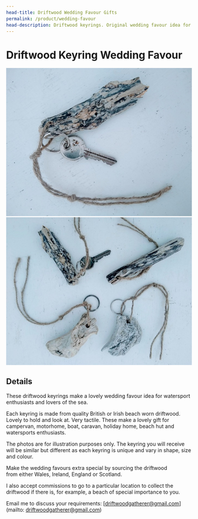 ```yaml
---
head-title: Driftwood Wedding Favour Gifts
permalink: /product/wedding-favour
head-description: Driftwood keyrings. Original wedding favour idea for watersport enthusiasts and lovers of the sea.
---
```


# Driftwood Keyring Wedding Favour

<div class="row">
  <div class="column">
    <img src="/assets/images/keyring1-680.jpg"
alt="Keyring gift for windsurfers, kite surfers and surfers">
  </div> 
<div class="column">
 <img src="/assets/images/keyring2-680.jpg"
alt="Keyring gift for motorhomes, campervans, caravans, beach huts">
</div> 
<div class="column">

 </div> 
<div class="column">
  
  </div>
 </div>


## Details
These driftwood keyrings make a lovely wedding favour idea for watersport enthusiasts and lovers of the sea.

Each keyring is made from quality British or Irish beach worn driftwood. Lovely to hold and look at. Very tactile. These make a lovely gift for campervan, motorhome, boat, caravan, holiday home, beach hut and watersports enthusiasts. 

 The photos are for illustration purposes only. The keyring you will receive will be similar but different as each keyring is unique and vary in shape, size and colour.

Make the wedding favours extra special by sourcing the driftwood  
from either Wales, Ireland, England or Scotland.

I also accept commissions to go to a particular 
location to collect the driftwood if there is,
for example,  a beach of special importance 
to you.

Email me to discuss your requirements: [driftwoodgatherer@gmail.com](mailto: driftwoodgatherer@gmail.com)


